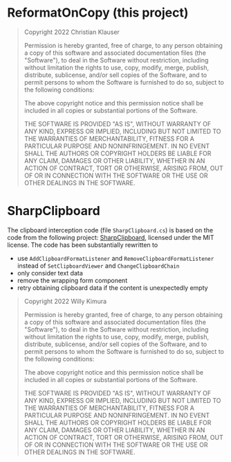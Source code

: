 # ReformatOnCopy (this project)
> Copyright 2022 Christian Klauser
> 
> Permission is hereby granted, free of charge, to any person obtaining a copy of this software and 
> associated documentation files (the "Software"), to deal in the Software without restriction, 
> including without limitation the rights to use, copy, modify, merge, publish, distribute, sublicense, 
> and/or sell copies of the Software, and to permit persons to whom the Software is furnished to do so, 
> subject to the following conditions:
> 
> The above copyright notice and this permission notice shall be included in all copies or 
> substantial portions of the Software.
> 
> THE SOFTWARE IS PROVIDED "AS IS", WITHOUT WARRANTY OF ANY KIND, EXPRESS OR IMPLIED, 
> INCLUDING BUT NOT LIMITED TO THE WARRANTIES OF MERCHANTABILITY, FITNESS FOR A PARTICULAR 
> PURPOSE AND NONINFRINGEMENT. IN NO EVENT SHALL THE AUTHORS OR COPYRIGHT HOLDERS BE LIABLE 
> FOR ANY CLAIM, DAMAGES OR OTHER LIABILITY, WHETHER IN AN ACTION OF CONTRACT, TORT OR OTHERWISE, 
> ARISING FROM, OUT OF OR IN CONNECTION WITH THE SOFTWARE OR THE USE OR OTHER DEALINGS IN THE SOFTWARE.

# SharpClipboard
The clipboard interception code (file `SharpClipboard.cs`) is based on the code from the following project: [SharpClipboard](https://github.com/Willy-Kimura/SharpClipboard),
licensed under the MIT license. The code has been substantially rewritten to 
 * use `AddClipboardFormatListener` and `RemoveClipboardFormatListener` instead of `SetClipboardViewer` and `ChangeClipboardChain`
 * only consider text data
 * remove the wrapping form component
 * retry obtaining clipboard data if the content is unexpectedly empty

> Copyright 2022 Willy Kimura
>
> Permission is hereby granted, free of charge, to any person obtaining a copy of this software and
associated documentation files (the "Software"), to deal in the Software without restriction,
including without limitation the rights to use, copy, modify, merge, publish, distribute, sublicense,
and/or sell copies of the Software, and to permit persons to whom the Software is furnished to do so,
subject to the following conditions:
>
> The above copyright notice and this permission notice shall be included in all copies or
substantial portions of the Software.
>
> THE SOFTWARE IS PROVIDED "AS IS", WITHOUT WARRANTY OF ANY KIND, EXPRESS OR IMPLIED,
INCLUDING BUT NOT LIMITED TO THE WARRANTIES OF MERCHANTABILITY, FITNESS FOR A PARTICULAR
PURPOSE AND NONINFRINGEMENT. IN NO EVENT SHALL THE AUTHORS OR COPYRIGHT HOLDERS BE LIABLE
FOR ANY CLAIM, DAMAGES OR OTHER LIABILITY, WHETHER IN AN ACTION OF CONTRACT, TORT OR OTHERWISE,
ARISING FROM, OUT OF OR IN CONNECTION WITH THE SOFTWARE OR THE USE OR OTHER DEALINGS IN THE SOFTWARE.